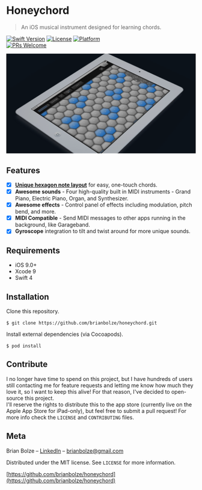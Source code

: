 # Honeychord
> An iOS musical instrument designed for learning chords.

[![Swift Version][swift-image]][swift-url]
[![License][license-image]][license-url]
[![Platform](https://img.shields.io/cocoapods/p/LFAlertController.svg?style=flat)](http://cocoapods.org/pods/LFAlertController)   
[![PRs Welcome](https://img.shields.io/badge/PRs-welcome-brightgreen.svg?style=flat-square)](http://makeapullrequest.com)

![](docs/images/banner.png)

## Features

- [x] **[Unique hexagon note layout](https://en.wikipedia.org/wiki/Isomorphic_keyboard)** for easy, one-touch chords.
- [x] **Awesome sounds** - Four high-quality built in MIDI instruments - Grand Piano, Electric Piano, Organ, and Synthesizer.
- [x] **Awesome effects** - Control panel of effects including modulation, pitch bend, and more. 
- [x] **MIDI Compatible** - Send MIDI messages to other apps running in the background, like Garageband.
- [x] **Gyroscope** integration to tilt and twist around for more unique sounds.

## Requirements

- iOS 9.0+
- Xcode 9
- Swift 4

## Installation
Clone this repository.
```shell
$ git clone https://github.com/brianbolze/honeychord.git
```

Install external dependencies (via Cocoapods).
```shell
$ pod install
```

## Contribute

I no longer have time to spend on this project, but I have hundreds of users still contacting me for feature requests and letting me know how much they love it, so I want to keep this alive! For that reason, I've decided to open-source this project.   
I'll reserve the rights to distribute this to the app store (currently live on the Apple App Store for iPad-only), but feel free to submit a pull request! For more info check the ``LICENSE`` and ``CONTRIBUTING`` files.

## Meta

Brian Bolze – [LinkedIn](https://www.linkedin.com/in/brian-bolze-510a4b5a/) – brianbolze@gmail.com

Distributed under the MIT license. See ``LICENSE`` for more information.

[https://github.com/brianbolze/honeychord](https://github.com/brianbolze/honeychord)

[swift-image]:https://img.shields.io/badge/swift-4.0-orange.svg
[swift-url]: https://swift.org/
[license-image]: https://img.shields.io/badge/License-MIT-blue.svg
[license-url]: LICENSE
